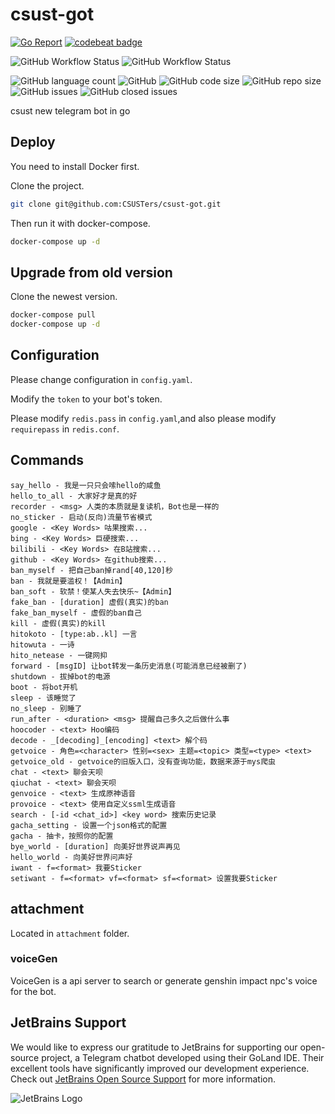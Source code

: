 # csust-got

[![Go Report](https://goreportcard.com/badge/github.com/csusters/csust-got)](https://goreportcard.com/report/github.com/csusters/csust-got)
[![codebeat badge](https://codebeat.co/badges/4d134b7f-e345-4378-b00d-7ab2177b94bc)](https://codebeat.co/projects/github-com-csusters-csust-got-master)

![GitHub Workflow Status](https://img.shields.io/github/actions/workflow/status/CSUSTers/csust-got/test.yml?branch=master&label=Test%20%7C%20master)
![GitHub Workflow Status](https://img.shields.io/github/actions/workflow/status/CSUSTers/csust-got/test.yml?branch=dev&label=Test%20%7C%20dev)

![GitHub language count](https://img.shields.io/github/languages/count/csusters/csust-got)
![GitHub](https://img.shields.io/github/license/csusters/csust-got)
![GitHub code size](https://img.shields.io/github/languages/code-size/csusters/csust-got)
![GitHub repo size](https://img.shields.io/github/repo-size/csusters/csust-got)
![GitHub issues](https://img.shields.io/github/issues/csusters/csust-got)
![GitHub closed issues](https://img.shields.io/github/issues-closed/csusters/csust-got)

csust new telegram bot in go

## Deploy

You need to install Docker first.

Clone the project.

```bash
git clone git@github.com:CSUSTers/csust-got.git
```

Then run it with docker-compose.

```bash
docker-compose up -d
```

## Upgrade from old version

Clone the newest version.

```bash
docker-compose pull
docker-compose up -d
```

## Configuration

Please change configuration in `config.yaml`.

Modify the `token` to your bot's token.

Please modify `redis.pass` in `config.yaml`,and also please modify `requirepass` in `redis.conf`.

## Commands

``` text
say_hello - 我是一只只会嗦hello的咸鱼
hello_to_all - 大家好才是真的好
recorder - <msg> 人类的本质就是复读机，Bot也是一样的
no_sticker - 启动(反向)流量节省模式
google - <Key Words> 咕果搜索...
bing - <Key Words> 巨硬搜索...
bilibili - <Key Words> 在B站搜索...
github - <Key Words> 在github搜索...
ban_myself - 把自己ban掉rand[40,120]秒
ban - 我就是要滥权！【Admin】
ban_soft - 软禁！使某人失去快乐~【Admin】
fake_ban - [duration] 虚假(真实)的ban
fake_ban_myself - 虚假的ban自己
kill - 虚假(真实)的kill
hitokoto - [type:ab..kl] 一言
hitowuta - 一诗
hito_netease - 一键网抑
forward - [msgID] 让bot转发一条历史消息(可能消息已经被删了)
shutdown - 拔掉bot的电源
boot - 将bot开机
sleep - 该睡觉了
no_sleep - 别睡了
run_after - <duration> <msg> 提醒自己多久之后做什么事
hoocoder - <text> Hoo编码
decode - _[decoding]_[encoding] <text> 解个码
getvoice - 角色=<character> 性别=<sex> 主题=<topic> 类型=<type> <text> 
getvoice_old - getvoice的旧版入口，没有查询功能，数据来源于mys爬虫
chat - <text> 聊会天呗
qiuchat - <text> 聊会天呗
genvoice - <text> 生成原神语音
provoice - <text> 使用自定义ssml生成语音
search - [-id <chat_id>] <key word> 搜索历史记录
gacha_setting - 设置一个json格式的配置
gacha - 抽卡，按照你的配置
bye_world - [duration] 向美好世界说声再见
hello_world - 向美好世界问声好
iwant - f=<format> 我要Sticker
setiwant - f=<format> vf=<format> sf=<format> 设置我要Sticker
```

## attachment

Located in `attachment` folder.

### voiceGen

VoiceGen is a api server to search or generate genshin impact npc's voice for the bot.

## JetBrains Support

We would like to express our gratitude to JetBrains for supporting our open-source project, a Telegram chatbot developed using their GoLand IDE. Their excellent tools have significantly improved our development experience. Check out [JetBrains Open Source Support](https://jb.gg/OpenSourceSupport) for more information.

![JetBrains Logo](https://resources.jetbrains.com/storage/products/company/brand/logos/jb_beam.svg)
